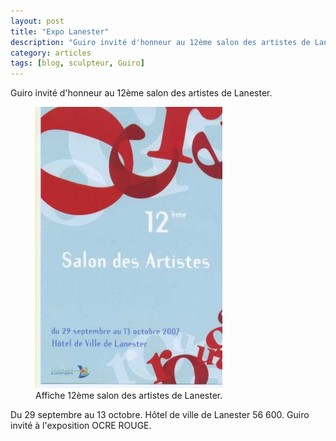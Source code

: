 ```yaml
---
layout: post
title: "Expo Lanester"
description: "Guiro invité d'honneur au 12ème salon des artistes de Lanester"
category: articles
tags: [blog, sculpteur, Guiro]
---
```

Guiro invité d'honneur au 12ème salon des artistes de Lanester.  
<figure>
	<img src="/images/expo-lanester.jpg">
	<figcaption>Affiche 12ème salon des artistes de Lanester.</figcaption>
</figure>
Du 29 septembre au 13 octobre.  
Hôtel de ville de Lanester 56 600.  
Guiro invité à l'exposition OCRE ROUGE.  

